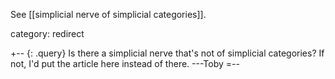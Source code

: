 See [[simplicial nerve of simplicial categories]].

category: redirect

+-- {: .query}
Is there a simplicial nerve that\'s not of simplicial categories?  If not, I\'d put the article here instead of there.  ---Toby
=--